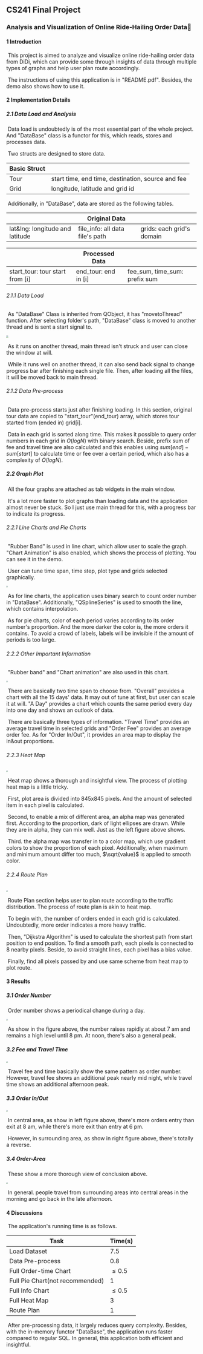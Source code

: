 ## CS241 Final Project

### Analysis and Visualization of Online Ride-Hailing Order Data:oncoming_taxi:

#### 1 Introduction

​	This project is aimed to analyze and visualize online ride-hailing order data from DiDi, which can provide some through insights of data through multiple types of graphs and help user plan route accordingly.

​	The instructions of using this application is in "README.pdf". Besides, the demo also shows how to use it.

#### 2 Implementation Details

##### 2.1 Data Load and Analysis

​	Data load is undoubtedly is of the most essential part of the whole project. And "DataBase" class is a functor for this, which reads, stores and processes data. 

​	Two structs are designed to store data.

| Basic Struct |                                                   |
| ------------ | ------------------------------------------------- |
| Tour         | start time, end time, destination, source and fee |
| Grid         | longitude, latitude and grid id                   |

​	Additionally, in "DataBase", data are stored as the following tables.


|                                 | Original Data                   |                           |
| ------------------------------- | ------------------------------- | ------------------------- |
| lat&lng: longitude and latitude | file_info: all data file's path | grids: each grid's domain |

|                                 | Processed Data       |                               |
| ------------------------------- | -------------------- | ----------------------------- |
| start_tour: tour start from [i] | end_tour: end in [i] | fee_sum, time_sum: prefix sum |

###### 2.1.1 Data Load

​	As "DataBase" Class is inherited from QObject, it has "movetoThread" function. After selecting folder's path, "DataBase" class is moved to another thread and is sent a start signal to. 

<img src="src/p0.png" style="zoom: 33%;" />

​	As it runs on another thread, main thread isn't struck and user can close the window at will. 

​	While it runs well on another thread, it can also send back signal to change progress bar after finishing each single file. Then, after loading all the files, it will be moved back to main thread.

###### 2.1.2 Data Pre-process

​	Data pre-process starts just after finishing loading. In this section, original tour data are copied to "start_tour"(end_tour) array, which stores tour started from (ended in) grid[i].

​	Data in each grid is sorted along time. This makes it possible to query order numbers in each grid in $O(logN)$ with binary search. Beside, prefix sum of fee and travel time are also calculated and this enables using $sum[end]-sum[start]$ to calculate time or fee over a certain period, which also has a complexity of $O(logN)$.

##### 2.2 Graph Plot

​	All the four graphs are attached as tab widgets in the main window.

​	It's a lot more faster to plot graphs than loading data and the application almost never be stuck. So I just use main thread for this, with a progress bar to indicate its progress.

###### 2.2.1 Line Charts and Pie Charts

​	"Rubber Band" is used in line chart, which allow user to scale the graph. "Chart Animation" is also enabled, which shows the process of plotting. You can see it in the demo.

​	User can tune time span, time step, plot type and grids selected graphically.

<img src="src/line+pie.png" style="zoom:25%;" />

​	As for line charts, the application uses binary search to count order number in "DataBase". Additionally, "QSplineSeries" is used to smooth the line, which contains interpolation. 

​	As for pie charts, color of each period varies according to its order number's proportion. And the more darker the color is, the more orders it contains. To avoid a crowd of labels, labels will be invisible if the amount of periods is too large.

###### 2.2.2 Other Important Information

​		"Rubber band" and "Chart animation" are also used in this chart.

<img src="src/p2.png" style="zoom: 25%;" />

​	There are basically two time span to choose from. "Overall" provides a chart with all the 15 days' data. It may out of tune at first, but user can scale it at will. "A Day" provides a chart which counts the same period every day into one day and shows an outlook of data.

​	There are basically three types of information. "Travel Time" provides an average travel time in selected grids and "Order Fee" provides an average order fee. As for "Order In/Out", it provides an area map to display the in&out proportions.

###### 2.2.3 Heat Map

<img src="src/p3.png" style="zoom: 25%;" />

​	Heat map shows a thorough and insightful view. The process of plotting heat map is a little tricky.

​	First, plot area is divided into 845x845 pixels. And the amount of selected item in each pixel is calculated.

​	Second, to enable a mix of different area, an alpha map was generated first. According to the proportion, dark of light ellipses are drawn. While they are in alpha, they can mix well. Just as the left figure above shows.

​	Third. the alpha map was transfer in to a color map, which use gradient colors to show the proportion of each pixel. Additionally, when maximum and minimum amount differ too much, $\sqrt{value}$ is applied to smooth color. 

###### 2.2.4 Route Plan

<img src="src/p4.png" style="zoom: 25%;" />

​	Route Plan section helps user to plan route according to the traffic distribution. The process of route plan is akin to heat map.

​	To begin with, the number of orders ended in each grid is calculated.  Undoubtedly, more order indicates a more heavy traffic.

​	Then, "Dijkstra Algorithm" is used to calculate the shortest path from start position to end position. To find a smooth path, each pixels is connected to 8 nearby pixels. Beside, to avoid straight lines, each pixel has a bias value.

​	Finally, find all pixels passed by and use same scheme from heat map to plot route.

#### 3 Results

##### 3.1 Order Number

​	Order number shows a periodical change during a day. 

<img src="src/order.png" style="zoom: 25%;" />

​	As show in the figure above, the number raises rapidly at about 7 am and remains a high level until 8 pm. At noon, there's also a general peak.

##### 3.2 Fee and Travel Time

<img src="src/info.png" style="zoom:25%;" />

​	Travel fee and time basically show the same pattern as order number. However, travel fee shows an additional peak nearly mid night, while travel time shows an additional afternoon peak.

##### 3.3 Order In/Out

<img src="src/in+out.png" style="zoom:25%;" />

​	In central area, as show in left figure above, there's more orders entry than exit at 8 am, while there's more exit than entry at 6 pm.

​	However, in surrounding area, as show in right figure above, there's totally a reverse.

##### 3.4 Order-Area

​	These show a more thorough view of conclusion above.

<img src="src/heat_map.png" style="zoom:25%;" />

​	In general. people travel from surrounding areas into central areas in the morning and go back in the late afternoon.

#### 4 Discussions

​	The application's running time is as follows.

| Task                            | Time(s)    |
| ------------------------------- | ---------- |
| Load Dataset                    | 7.5        |
| Data Pre-process                | 0.8        |
| Full Order-time Chart           | $\leq0.5$  |
| Full Pie Chart(not recommended) | 1          |
| Full Info Chart                 | $\leq 0.5$ |
| Full Heat Map                   | 3          |
| Route Plan                      | 1          |

​	After pre-processing data, it largely reduces query complexity. Besides, with the in-memory functor "DataBase", the application runs faster compared to regular SQL. In general, this application both efficient and insightful.